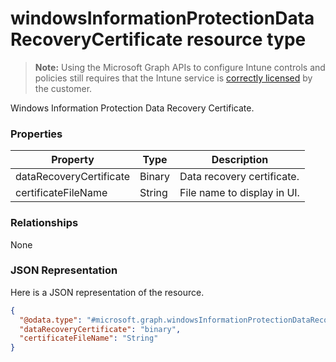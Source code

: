 ﻿# windowsInformationProtectionDataRecoveryCertificate resource type

> **Note:** Using the Microsoft Graph APIs to configure Intune controls and policies still requires that the Intune service is [correctly licensed](https://go.microsoft.com/fwlink/?linkid=839381) by the customer.

Windows Information Protection Data Recovery Certificate.
### Properties
|Property|Type|Description|
|---|---|---|
|dataRecoveryCertificate|Binary|Data recovery certificate.|
|certificateFileName|String|File name to display in UI.|

### Relationships
None
### JSON Representation
Here is a JSON representation of the resource.
<!-- {
  "blockType": "resource",
  "keyProperty": "id",
  "@odata.type": "microsoft.graph.windowsInformationProtectionDataRecoveryCertificate"
}
-->
```json
{
  "@odata.type": "#microsoft.graph.windowsInformationProtectionDataRecoveryCertificate",
  "dataRecoveryCertificate": "binary",
  "certificateFileName": "String"
}
```



